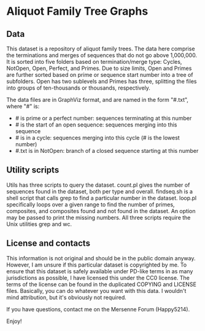 Aliquot Family Tree Graphs
==========================

Data
----

This dataset is a repository of aliquot family trees. The data here comprise
the terminations and merges of sequences that do not go above 1,000,000. It is
sorted into five folders based on termination/merge type: Cycles, NotOpen,
Open, Perfect, and Primes. Due to size limits, Open and Primes are further
sorted based on prime or sequence start number into a tree of subfolders. Open
has two sublevels and Primes has three, splitting the files into groups of
ten-thousands or thousands, respectively.

The data files are in GraphViz format, and are named in the form "\#.txt",
where "\#" is:

* \# is prime or a perfect number: sequences terminating at this number
* \# is the start of an open sequence: sequences merging into this sequence
* \# is in a cycle: sequences merging into this cycle (# is the lowest number)
* \#.txt is in NotOpen: branch of a closed sequence starting at this number

Utility scripts
---------------

Utils has three scripts to query the dataset. count.pl gives the number of
sequences found in the dataset, both per type and overall. findseq.sh is a
shell script that calls grep to find a particular number in the dataset.
loop.pl specifically loops over a given range to find the number of primes,
composites, and composites found and not found in the dataset. An option may
be passed to print the missing numbers. All three scripts require the Unix
utilities grep and wc.

License and contacts
--------------------

This information is not original and should be in the public domain anyway.
However, I am unsure if this particular dataset is copyrighted by me. To
ensure that this dataset is safely available under PD-like terms in as many
jurisdictions as possible, I have licensed this under the CC0 license. The
terms of the license can be found in the duplicated COPYING and LICENSE files.
Basically, you can do whatever you want with this data. I wouldn't mind
attribution, but it's obviously not required.

If you have questions, contact me on the Mersenne Forum (Happy5214).

Enjoy!
